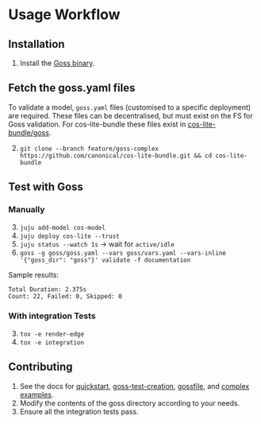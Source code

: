 # Usage Workflow

## Installation
1. Install the [Goss binary](https://goss.readthedocs.io/en/stable/installation/).

## Fetch the goss.yaml files
To validate a model, `goss.yaml` files (customised to a specific deployment) are required. These files can be decentralised, but must exist on the FS for Goss validation. For cos-lite-bundle these files exist in [cos-lite-bundle/goss](https://github.com/canonical/cos-lite-bundle/tree/feature/goss-complex/goss).

2. `git clone --branch feature/goss-complex https://github.com/canonical/cos-lite-bundle.git && cd cos-lite-bundle`

## Test with Goss
### Manually
3. `juju add-model cos-model`
4. `juju deploy cos-lite --trust`
5. `juju status --watch 1s` -> wait for `active/idle`
6. `goss -g goss/goss.yaml --vars goss/vars.yaml --vars-inline '{"goss_dir": "goss"}' validate -f documentation`

Sample results:
```
Total Duration: 2.375s
Count: 22, Failed: 0, Skipped: 0
```

### With integration Tests
3. `tox -e render-edge`
4. `tox -e integration`

## Contributing

1. See the docs for [quickstart](https://goss.readthedocs.io/en/stable/quickstart/), [goss-test-creation](https://goss.readthedocs.io/en/stable/gossfile/#goss-test-creation), [gossfile](https://goss.readthedocs.io/en/stable/gossfile/#gossfile), and [complex examples](https://goss.readthedocs.io/en/stable/gossfile/#examples).
2. Modify the contents of the goss directory according to your needs.
3. Ensure all the integration tests pass.
